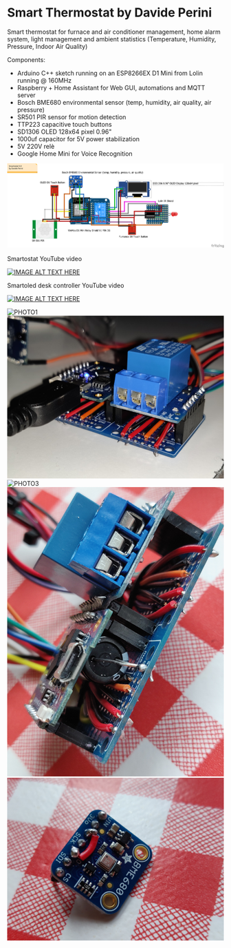 # Smart Thermostat by Davide Perini
Smart thermostat for furnace and air conditioner management,
home alarm system, light management and ambient statistics (Temperature, Humidity, Pressure, Indoor Air Quality)

Components:
- Arduino C++ sketch running on an ESP8266EX D1 Mini from Lolin running @ 160MHz
- Raspberry + Home Assistant for Web GUI, automations and MQTT server
- Bosch BME680 environmental sensor (temp, humidity, air quality, air pressure)
- SR501 PIR sensor for motion detection
- TTP223 capacitive touch buttons
- SD1306 OLED 128x64 pixel 0.96"
- 1000uf capacitor for 5V power stabilization
- 5V 220V relè
- Google Home Mini for Voice Recognition

![CIRCUITS](https://github.com/sblantipodi/smart_thermostat/blob/master/photos/smartostat_bb.png)


Smartostat YouTube video

[![IMAGE ALT TEXT HERE](https://img.youtube.com/vi/Hdy5gpQMbEk/0.jpg)](https://www.youtube.com/watch?v=Hdy5gpQMbEk)

Smartoled desk controller YouTube video

[![IMAGE ALT TEXT HERE](https://img.youtube.com/vi/_rEGXzI-NMo/0.jpg)](https://www.youtube.com/watch?v=_rEGXzI-NMo)

![PHOTO1](https://github.com/sblantipodi/smart_thermostat/blob/master/photos/1.jpg)
![PHOTO2](https://github.com/sblantipodi/smart_thermostat/blob/master/photos/2.jpg)
![PHOTO3](https://github.com/sblantipodi/smart_thermostat/blob/master/photos/3.jpg)
![PHOTO4](https://github.com/sblantipodi/smart_thermostat/blob/master/photos/4.jpg)
![PHOTO5](https://github.com/sblantipodi/smart_thermostat/blob/master/photos/5.jpg)

